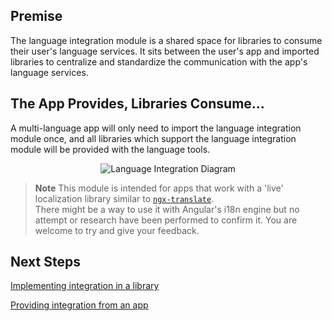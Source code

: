 ## Premise
The language integration module is a shared space for libraries to consume their user's language services.
It sits between the user's app and imported libraries to centralize and standardize the communication with the app's language services.

## The App Provides, Libraries Consume...
A multi-language app will only need to import the language integration module once, and all libraries which support the language integration module will be provided with the language tools.

<center>

![Language Integration Diagram](/.attachments/Integration-diagram.png)

</center>

> **Note** This module is intended for apps that work with a 'live' localization library similar to [`ngx-translate`](https://github.com/ngx-translate/core).  
There might be a way to use it with Angular's i18n engine but no attempt or research have been performed to confirm it. You are welcome to try and give your feedback.

## Next Steps

[Implementing integration in a library](LanguageIntegrationModule/Implementing-in-a-library.html)

[Providing integration from an app](LanguageIntegrationModule/Providing-from-an-app.html)